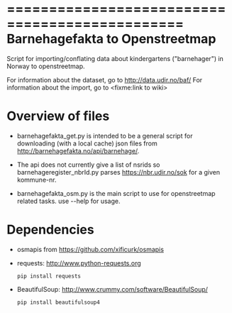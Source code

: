 ===============================================
                  Barnehagefakta to Openstreetmap
===============================================
Script for importing/conflating data about kindergartens ("barnehager") in Norway to openstreetmap.

For information about the dataset, go to http://data.udir.no/baf/
For information about the import, go to <fixme:link to wiki>

Overview of files
=================
* barnehagefakta_get.py is intended to be a general script for downloading
  (with a local cache) json files from http://barnehagefakta.no/api/barnehage/<nsrid>.

* The api does not currently give a list of nsrids so
  barnehageregister_nbrId.py parses https://nbr.udir.no/sok for a given kommune-nr.

* barnehagefakta_osm.py is the main script to use for openstreetmap related tasks.
  use --help for usage.

Dependencies
============
* osmapis from https://github.com/xificurk/osmapis
* requests: http://www.python-requests.org

  `pip install requests`
* BeautifulSoup: http://www.crummy.com/software/BeautifulSoup/

  `pip install beautifulsoup4`
  
